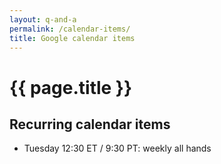 ```yaml
---
layout: q-and-a
permalink: /calendar-items/
title: Google calendar items
---
```


# {{ page.title }}

## Recurring calendar items

* Tuesday 12:30 ET / 9:30 PT: weekly all hands

